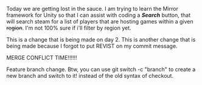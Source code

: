 Today we are getting lost in the sauce. I am trying to learn the Mirror framework for Unity so that I can assist with coding a **_Search_** button, that will search steam for a list of players that are hosting games within a given ~~region~~. I'm not 100% sure if i'll filter by region yet.

This is a change that is being made on day 2.
This is another change that is being made because I forgot to put REVIST on my commit message.


MERGE CONFLICT TIME!!!!!!

Feature branch change.
Btw, you can use git switch -c "branch" to create a new branch and switch to it! instead of the old syntax of checkout.

